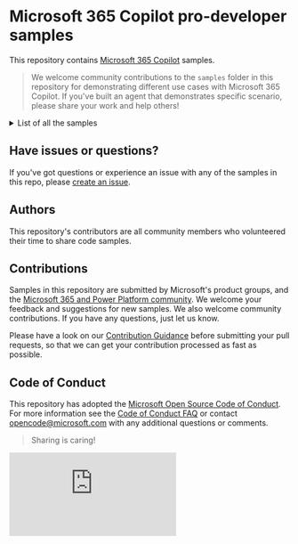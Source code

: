 # Microsoft 365 Copilot pro-developer samples

This repository contains [Microsoft 365 Copilot](https://learn.microsoft.com/microsoft-365-copilot/extensibility/) samples.

> We welcome community contributions to the `samples` folder in this repository for demonstrating different use cases with Microsoft 365 Copilot. If you've built an agent that demonstrates specific scenario, please share your work and help others!

<details>
<summary>List of all the samples</summary></br>

<!-- begin_sample_list -->
| Title | Description | Author |
|-------|-------------|--------|
| Call chat completions from Azure Open AI - No code! | This sample demonstrates how to build a declarative agent for Microsoft 365 Copilot that allows you to call Azure Open AI endpoint without any code. | Reshmee Auckloo |
| Blog Post Helper Declarative Agent for Microsoft 365 Copilot Sample | Blog post helper declarative agent to help in the creation process. | Paul Bullock |
| Canvas Student | Canvas Student is a learning assistant to help you interact with your Canvas LMS. This agent sample enables learners to interact with their courses using Microsoft 365 Copilot or Copilot Chat. Canvas Student empowers students to search through course content, generate ideas for learning, and improve the overall learning experience. | Juliano Menegazzo,Ayron Johnson |
| Canvas Teacher | Canvas Teacher is a teaching assistant to help you interact with your Canvas LMS. This agent sample enables educators to interact with their courses using Microsoft 365 Copilot or Copilot Chat. Canvas Teacher empowers educators to plan their courses more effectively, giving them access to information in their courses, modules, assignments, pages, discussions, and announcements. | Juliano Menegazzo,Ayron Johnson |
| Career Coach Declarative Agent for Microsoft 365 Copilot Sample | First Party Declarative Agent Career Coach shared as a sample | Marcus Castro |
| CLI for M365 Helper | This declarative helper helps users discover relevant CLI for Microsoft 365 commands from official documentation | Saurabh Tripathi |
| Career Coach Declarative Agent for Microsoft 365 Copilot Sample | First Party Declarative Agent Career Coach shared as a sample | Jeremy Thake |
| ESA, The Environment Sustainability Agent using Microsoft 365 Copilot | This sample showcases how to build a declarative agent for Microsoft 365 Copilot connected to a SharePoint site as knowledge base, named ESA, the Environment Sustainability Agent. ESA is an intelligent assistant developed to assist organizations in monitoring and optimizing their environmental impact. | Rabia Williams |
| Geo Locator Game | This sample demonstrates how to create a Geo Locator Game declarative agent using Microsoft 365 Copilot. | Ayca Bas,Garry Trinder |
| Idea Coach Declarative Agent for Microsoft 365 Copilot Sample | First Party Declarative Agent Idea Coach shared as a sample | Eric Scherlinger |
| Learning Coach Declarative Agent for Microsoft 365 Copilot Sample | First Party Declarative Agent Learning Coach shared as a sample | Julie Chudakova |
| The M365 Roadmap Features Tracker agent shows how users can easily stay up to date with the latest Microsoft 365 roadmap features. | The M365 Roadmap Features Tracker agent shows how users can easily stay up to date with the latest Microsoft 365 roadmap features. It integrates a Microsoft Graph Connector to monitor and deliver the latest updates, offering a hands-free solution for staying informed. | Mohammad Amer |
| My Advanced Communication Buddy -  Declarative Agent with API Plugin for Microsoft 365 Copilot Sample | First Party Declarative Agent Career Coach shared as a sample | Paul Bullock |
| My Communication Buddy | Declarative Agent designed to assist user in creating corporate communications | Paul Bullock |
| PM Spec Reviewer | A Microsoft Teams app that helps Product Managers review product specifications using AI assistance. | Sid Mathur |
| PM Spec Writer | A Microsoft Teams app that helps Product Managers write and manage product specifications using AI assistance. | Sid Mathur |
| Declarative Agent - PnP Controls Assistant | This declarative agent is designed to assist users in finding more information about the PnP reusable React controls. | Guido Zambarda |
| PnP PowerShell Assistant Agent | This declarative agent, named PnP PowerShell Assistant helps users creating PnP PowerShell cmdlets | Aimery Thomas |
| PnP Script Samples Agent | Agent for Copilot for Microsoft 365, is designed to assist users with PowerShell scripts related to PnP Script Samples. | Paul Bullock |
| Positivity Agent | An agent designed to premote positivity, motivation, and confidence-building support to users. | Paul Bullock |
| Agent PostPilot | Agent helps write LinkedIn post to announce Prompt of the week | Rabia Williams |
| Presentation Agent for Microsoft 365 Copilot | Declarative agent helps users prepare for presentations | Jeremy Thake |
| Product support declararative agent | This sample demonstrates how to create a product support agent using Microsoft 365 Copilot. | Garry Trinder |
| Prompt Coach Declarative Agent for Microsoft 365 Copilot Sample | First Party Declarative Agent Prompt Coach shared as a sample | Marcus Castro |
| Graph QnA agent for Microsoft 365 Copilot | Copilot declarative agent makes direct calls to Microsoft Graph | Franck Cornu |
| Declarative for Microsoft 365 Copilot with an API plugin connected to an API secured with OAuth | This sample demonstrates how to build a declarative agent for Microsoft 365 Copilot that answers questions about repairs. The agent uses an API plugin to connect to an API secured with OAuth. The project contains an Azure Function that serves as the API and uses the built-in Azure App Service authentication and authorization capabilities (also referred to as Easy Auth) to secure access to APIs. | Waldek Mastykarz |
| Declarative Agent with an API plugin that secured by Entra ID that validates its own tokens | This sample demonstrates how to build a declarative agent for Microsoft 365 Copilot that answers questions about repairs. The agent uses an API plugin to connect to an API secured with OAuth. The project contains an Azure Function that validates tokens using an open source library. | Bob German,Waldek Mastykarz |
| Resolve Mate ticketing system agent | Demonstrates how to build a declarative agent for Microsoft 365 Copilot that allows you to manage customer support tickets efficiently. . | Ejaz Hussain |
| Resource Allocation Assistant | Resource Allocation Assistant is a declarative AI Agent that helps managers optimize team workloads and balance resource allocation effectively. | Valeras Narbutas |
| Browse the menu and place an order at a local Italian restaurant using Microsoft 365 Copilot | This sample demonstrates how to build a declarative agent for Microsoft 365 Copilot that allows you to browse a menu of a local Italian restaurant and place an order. The agent uses an API plugin to connect to an anonymous API. The project contains an Azure Function that serves as the API. | Waldek Mastykarz |
| Sales Genie Declarative Agent | Sales Genie is a Declarative Agent designed to help sales executives get instant, actionable insights from their Salesforce CRM, Microsoft 365, and the web — all via natural language. Whether you're preparing for an upcoming customer meeting, reviewing your opportunity pipeline, or logging call notes into Salesforce, Sales Genie acts as a smart assistant that streamlines your daily sales activities. It showcases complex workflows directly using instructions. | Sébastien Levert,Akhil Sai Valluri |
| Copilot Snow Wizard | M365 Declarative Copilot that interfaces with ServiceNow to list and create incidents | Cristiano Goncalves,Luis Demetrio |
| SharePoint Agents Finder declarative agent | SharePoint Agents Finder uses the Microsoft Graph API as a Copilot plugin in a declarative agent, leveraging the Microsoft Graph Search API /search/query endpoint to retrieve information about SharePoint Agents and event any file in Microsoft 365. | Mohammad Amer |
| Declarative Agent The Simple Teacher for Microsoft 365 Copilot Sample | The declarative agent The Simple Teacher acts as a friendly, patient, and humorous mentor for students aged 16 to 20, explaining technical concepts in simple, relatable language. | Peter Paul Kirschner |
| Retrieve and create my ToDo tasks - No code! | This sample demonstrates how to retrieve and create my ToDo tasks. | Reshmee Auckloo |
| Trey Research TypeScript | This sample demonstrates how to create an agent that interacts with a consulting API to provide information about consultants and projects. | Bob German,Garry Trinder |
| Trey Research TS Auth | This sample demonstrates how to create an agent that interacts with a protected consulting API to provide information about consultants and projects. | Bob German,Garry Trinder |
| Finding and apply for volunteer opportunities using Microsoft 365 Copilot with SharePoint List and Azure Ai Search - No code! | This sample demonstrates how to build a declarative agent for Microsoft 365 Copilot that allows you to find and apply for volunteer opportunities using Microsoft 365 Copilot with SharePoint List and Azure Ai Search integration and authentication. | Reshmee Auckloo,Lee Ford |
| Azure Open AI Agent using TypeSpec for Microsoft 365 Copilot | This sample demonstrates how to build a declarative agent for Microsoft 365 Copilot using TypeSpec for Microsoft 365 Copilot that allows to connect to Azure Open AI API as an API plugin to send queries. | Reshmee |
| GitHub Issues Agent using TypeSpec for Microsoft 365 Copilot | This sample demonstrates how to build a declarative agent for Microsoft 365 Copilot using TypeSpec for Microsoft 365 Copilot that allows you ground responses in WebSearch, use CodeInterpreter and use the GitHub API as an API plugin to retrieve issues. | Sébastien Levert |
| Manage repairs using Microsoft 365 Copilot | This sample demonstrates how to build a declarative agent for Microsoft 365 Copilot using TypeSpec for Microsoft 365 Copilot that allows you to read, create, update and delete items from a Repairs system. The agent uses an API plugin to connect to an anonymous API. | Sébastien Levert |
| Manage repairs using Microsoft 365 Copilot | This sample demonstrates how to build a declarative agent for Microsoft 365 Copilot using TypeSpec for Microsoft 365 Copilot that allows you to read, create, update and delete items from a Repairs system. The agent uses an API plugin to connect to an API-key protected API. | Sébastien Levert |
| Manage repairs using Microsoft 365 Copilot using OAuth 2.0 authentication | This sample demonstrates how to build a declarative agent for Microsoft 365 Copilot using TypeSpec for Microsoft 365 Copilot that allows you to read, create, update and delete items from a Repairs system. The agent uses an API plugin to connect to an OAuth protected API. This sample is connecting to an already configured API. | Sébastien Levert |
| Tech Support agent using TypeSpec for Microsoft 365 Copilot | This sample demonstrates how to build a declarative agent for Microsoft 365 Copilot using TypeSpec for Microsoft 365 Copilot that allows you ground responses in WebSearch, SharePoint and Copilot connectors | Sébastien Levert |
| Tasks Agent using TypeSpec for Microsoft 365 Copilot that connects to the Microsoft Graph APIs | This sample demonstrates how to build a declarative agent for Microsoft 365 Copilot using TypeSpec for Microsoft 365 Copilot that connects to the Tasks endpoints of the Microsoft Graph API through an API plugin. | Sébastien Levert |
| Trey Research TypeSpec | This sample demonstrates how to create an agent that interacts with a consulting API to provide information about consultants and projects. | Bob German,Rabia Williams |
| Visual Mind agent Visualizer Assistant | The Visual Mind agent is a Visualizer Assistant that will help the user with tasks related to creating clear, structured, and engaging visuals using Mermaid.js code. | Mohammad Amer |
| Finding and apply for volunteer opportunities using Microsoft 365 Copilot with SharePoint List and Azure Ai Search - No code! | This sample demonstrates how to build a declarative agent for Microsoft 365 Copilot that allows you to find and apply for volunteer opportunities using Microsoft 365 Copilot with SharePoint List and Azure Ai Search integration and authentication. | Reshmee Auckloo,Lee Ford |
| Writing Coach Declarative Agent for Microsoft 365 Copilot Sample | First Party Declarative Agent Writing Coach shared as a sample | Phi-Lay NGUYEN |
| Declarative Agent with an API plugin that secured by Entra ID that validates its own tokens | This sample demonstrates how to build a declarative agent for Microsoft 365 Copilot that answers questions about repairs. The agent uses an API plugin to connect to an API secured with OAuth. The project contains an Azure Function that validates tokens using an open source library. | Bob German |<!-- end_sample_list -->
</details>


## Have issues or questions?

If you've got questions or experience an issue with any of the samples in this repo, please [create an issue](https://github.com/pnp/copilot-pro-dev-samples/issues/new).

## Authors

This repository's contributors are all community members who volunteered their time to share code samples.

## Contributions

Samples in this repository are submitted by Microsoft's product groups, and the [Microsoft 365 and Power Platform community](http://aka.ms/m365pnp). We welcome your feedback and suggestions for new samples. We also welcome community contributions. If you have any questions, just let us know.

Please have a look on our [Contribution Guidance](./CONTRIBUTING.md) before submitting your pull requests, so that we can get your contribution processed as fast as possible.

## Code of Conduct

This repository has adopted the [Microsoft Open Source Code of Conduct](https://opensource.microsoft.com/codeofconduct/). For more information see the [Code of Conduct FAQ](https://opensource.microsoft.com/codeofconduct/faq/) or contact [opencode@microsoft.com](mailto:opencode@microsoft.com) with any additional questions or comments.

> Sharing is caring!

![](https://m365-visitor-stats.azurewebsites.net/copilot-pro-dev-samples/README.md)

